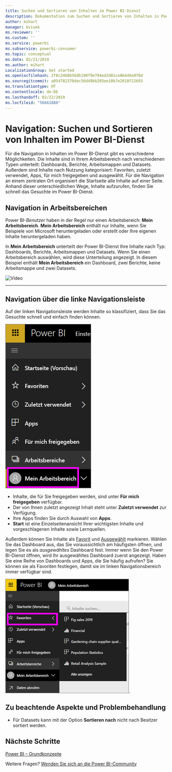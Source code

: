 ```yaml
---
title: Suchen und Sortieren von Inhalten im Power BI-Dienst
description: Dokumentation zum Suchen und Sortieren von Inhalten in Power BI-Arbeitsbereichen
author: mihart
manager: kvivek
ms.reviewer: ''
ms.custom: ''
ms.service: powerbi
ms.subservice: powerbi-consumer
ms.topic: conceptual
ms.date: 02/21/2019
ms.author: mihart
LocalizationGroup: Get started
ms.openlocfilehash: 2f8c2468b56db190f9e794ed2d81ce86449a970d
ms.sourcegitcommit: a054782370dec56d49bb205ee10b7e2018f22693
ms.translationtype: HT
ms.contentlocale: de-DE
ms.lasthandoff: 02/22/2019
ms.locfileid: "56661880"
---
```

# <a name="navigation-searching-finding-and-sorting-content-in-power-bi-service"></a>Navigation: Suchen und Sortieren von Inhalten im Power BI-Dienst
Für die Navigation in Inhalten im Power BI-Dienst gibt es verschiedene Möglichkeiten. Die Inhalte sind in Ihrem Arbeitsbereich nach verschiedenen Typen unterteilt: Dashboards, Berichte, Arbeitsmappen und Datasets.  Außerdem sind Inhalte nach Nutzung kategorisiert: Favoriten, zuletzt verwendet, Apps, für mich freigegeben und ausgewählt. Für die Navigation an einem zentralen Ort organisiert die Startseite alle Inhalte auf einer Seite. Anhand dieser unterschiedlichen Wege, Inhalte aufzurufen, finden Sie schnell das Gesuchte im Power BI-Dienst.  

## <a name="navigation-within-workspaces"></a>Navigation in Arbeitsbereichen

Power BI-*Benutzer* haben in der Regel nur einen Arbeitsbereich: **Mein Arbeitsbereich**. **Mein Arbeitsbereich** enthält nur Inhalte, wenn Sie Beispiele von Microsoft heruntergeladen oder erstellt oder Ihre eigenen Inhalte heruntergeladen haben.  

In **Mein Arbeitsbereich** unterteilt der Power BI-Dienst Ihre Inhalte nach Typ: Dashboards, Berichte, Arbeitsmappen und Datasets. Wenn Sie einen Arbeitsbereich auswählen, wird diese Unterteilung angezeigt. In diesem Beispiel enthält **Mein Arbeitsbereich** ein Dashboard, zwei Berichte, keine Arbeitsmappe und zwei Datasets.

![Video](./media/end-user-search-sort/nav.gif)

________________________________________

## <a name="navigation-using-the-left-navbar"></a>Navigation über die linke Navigationsleiste
Auf der linken Navigationsleiste werden Inhalte so klassifiziert, dass Sie das Gesuchte schnell und einfach finden können.  

![Linke Navigationsleiste](./media/end-user-search-sort/power-bi-newnav2.png)


- Inhalte, die für Sie freigegeben werden, sind unter **Für mich freigegeben** verfügbar.
- Der von Ihnen zuletzt angezeigt Inhalt steht unter **Zuletzt verwendet** zur Verfügung. 
- Ihre Apps finden Sie durch Auswahl von **Apps**.
- **Start** ist eine Einzelseitenansicht Ihrer wichtigsten Inhalte und vorgeschlagenen Inhalte sowie Lernquellen.

Außerdem können Sie Inhalte als [Favorit](end-user-favorite.md) und [Ausgewählt](end-user-featured.md) markieren. Wählen Sie das Dashboard aus, das Sie voraussichtlich am häufigsten öffnen, und legen Sie es als *ausgewähltes* Dashboard fest. Immer wenn Sie den Power BI-Dienst öffnen, wird Ihr ausgewähltes Dashboard zuerst angezeigt. Haben Sie eine Reihe von Dashboards und Apps, die Sie häufig aufrufen? Sie können sie als Favoriten festlegen, damit sie im linken Navigationsbereich immer verfügbar sind.

![Flyout „Favoriten“](./media/end-user-search-sort/power-bi-favorite-flyout.png).


## <a name="considerations-and-troubleshooting"></a>Zu beachtende Aspekte und Problembehandlung
* Für Datasets kann mit der Option **Sortieren nach** nicht nach Besitzer sortiert werden.

## <a name="next-steps"></a>Nächste Schritte
[Power BI – Grundkonzepte](end-user-basic-concepts.md)

Weitere Fragen? [Wenden Sie sich an die Power BI-Community](http://community.powerbi.com/)
